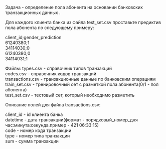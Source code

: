 Задача - определение пола абонента на основании банковских транзакционных данных .  

Для каждого клиента банка из файла test_set.csv проставьте предиктив пола абонента по следующему примеру:  

client_id;gender_prediction  
61240380;1  
34114030;0  
61240380;0  
34114031;1  

Файлы: types.csv - справочник типов транзакций  
codes.csv - справочник кодов транзакций  
transactions.csv - транзакционные данные по банковским операциям  
train_set.csv - тренировочный сет с разметкой пола абонента(0/1 - пол абонента)  
test_set.csv - тестовый сет, который необходимо разметить  

Описание полей для файла transactions.csv:  

client_id - id клиента банка  
datetime - дата транзакции(формат - порядковый_номер_дня час:минута:секунда.пример - 421 06:33:15)  
code - номер кода транзакции  
type - номер типа транзакции  
sum - сумма транзакции  
